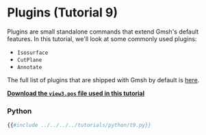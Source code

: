 # Plugins (Tutorial 9)

Plugins are small standalone commands that extend Gmsh's default features.
In this tutorial, we'll look at some commonly used plugins:
- `Isosurface`
- `CutPlane`
- `Annotate`

The full list of plugins that are shipped with Gmsh by default is [here](http://gmsh.info/doc/texinfo/gmsh.html#Post_002dprocessing-plugins).

[**Download the `view3.pos` file used in this tutorial**](https://gitlab.onelab.info/gmsh/gmsh/-/raw/master/tutorials/view3.pos?inline=false)

### Python
```python
{{#include ../../../../tutorials/python/t9.py}}
```
